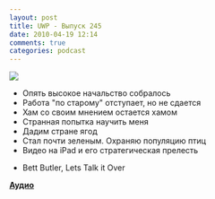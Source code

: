 ```yaml
---
layout: post
title: UWP - Выпуск 245
date: 2010-04-19 12:14
comments: true
categories: podcast
---
```

![](https://podcast.umputun.com/images/uwp/uwp245.jpg)


- Опять высокое начальство собралось
- Работа "по старому" отступает, но не сдается
- Хам со своим мнением остается хамом
- Странная попытка научить меня
- Дадим стране ягод
- Стал почти зеленым. Охраняю популяцию птиц
- Видео на iPad и его стратегическая прелесть


* Bett Butler, Lets Talk it Over

[**Аудио**](http://archive.rucast.net/uwp/media/ump_podcast245.mp3)
<audio src="http://archive.rucast.net/uwp/media/ump_podcast245.mp3" preload="none">
